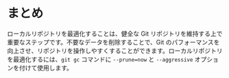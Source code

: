 # まとめ

ローカルリポジトリを最適化することは、健全な Git リポジトリを維持する上で重要なステップです。不要なデータを削除することで、Git のパフォーマンスを向上させ、リポジトリを操作しやすくすることができます。ローカルリポジトリを最適化するには、`git gc` コマンドに `--prune=now` と `--aggressive` オプションを付けて使用します。
